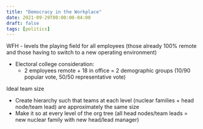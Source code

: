 ```yaml
---
title: "Democracy in the Workplace"
date: 2021-09-29T00:00:00-04:00
draft: false
tags: [politics]
---
```


WFH - levels the playing field for all employees (those already 100% remote and those having to switch to a new operating environment)

* Electoral college consideration:
  * 2 employees remote + 18 in office = 2 demographic groups (10/90 popular vote, 50/50 representative vote)

Ideal team size

* Create hierarchy such that teams at each level (nuclear families + head node/team lead) are approximately the same size
* Make it so at every level of the org tree (all head nodes/team leads = new nuclear family with new head/lead manager)

